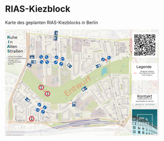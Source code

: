 # RIAS-Kiezblock
Karte des geplanten RIAS-Kiezblocks in Berlin


<img src="https://raw.githubusercontent.com/RIASkiezblock/Kiezblock/main/RIAS-Kiezblock%20Karte.png" width=1400>
